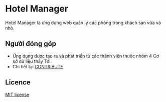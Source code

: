 
# Hotel Manager

Hotel Manager là ứng dựng web quản lý các phòng trong khách sạn vừa và nhỏ.

## Người đóng góp

- Ứng dụng được tạo ra và phát triển từ các thành viên thuộc nhóm 4 Cơ sở dữ liệu thầy Tới.
- Chi tiết tại [CONTRIBUTE](contributing.md)

## Licence

[MIT license](LICENSE)
